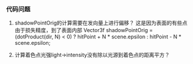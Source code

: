 ### 代码问题

1. shadowPointOrig的计算需要在发向量上进行偏移？
    这是因为表面的有些点由于损失精度，到了表面内部
Vector3f shadowPointOrig = (dotProduct(dir, N) < 0) ? hitPoint + N * scene.epsilon : hitPoint - N * scene.epsilon;

2. 计算着色点光强light->intensity没有除以光源到着色点的距离平方？
